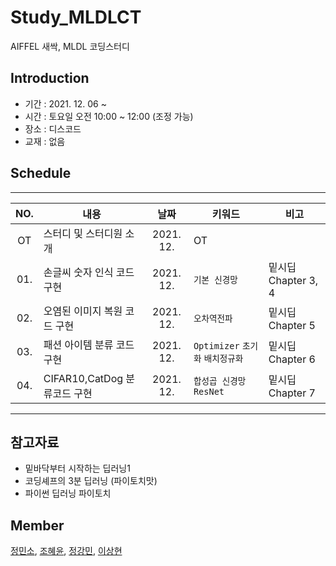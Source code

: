 # Study_MLDLCT
AIFFEL 새싹, MLDL 코딩스터디 

## Introduction
* 기간 : 2021. 12. 06 ~
* 시간 : 토요일 오전 10:00 ~ 12:00 (조정 가능)
* 장소 : 디스코드
* 교재 : 없음
  
## Schedule
---
|  NO.  |     내용    |      날짜     |      키워드      |     비고     |
|:-----:| --------------------------------------- |:---------------:|--------------------------|--------------------------|
| OT  |스터디 및 스터디원 소개      | 2021. 12.   | OT | |
| 01. |손글씨 숫자 인식 코드 구현   | 2021. 12.   | `기본 신경망`   | 밑시딥 Chapter 3, 4|
| 02. |오염된 이미지 복원 코드 구현 | 2021. 12.   | `오차역전파`    | 밑시딥 Chapter 5|
| 03. |패션 아이템 분류 코드 구현   | 2021. 12.   | `Optimizer` `초기화` `배치정규화` | 밑시딥 Chapter 6 |
| 04. |CIFAR10,CatDog 분류코드 구현|2021. 12.    | `합성곱 신경망` `ResNet`| 밑시딥 Chapter 7 |
---


## 참고자료
* 밑바닥부터 시작하는 딥러닝1
* 코딩셰프의 3분 딥러닝 (파이토치맛)
* 파이썬 딥러닝 파이토치

## Member
[정민소](https://github.com/minssoj/), [조혜윤](https://github.com/ahreum2021/), [정강민](https://github.com/RazielJKM), [이상현](https://github.com/oddhyeon)
